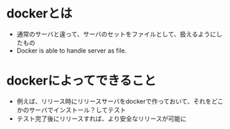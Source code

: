 # dockerとは
* 通常のサーバと違って、サーバのセットをファイルとして、扱えるようにしたもの
* Docker is able to handle server as file.

# dockerによってできること
* 例えば、リリース時にリリースサーバをdockerで作っておいて、それをどこかのサーバでインストール？してテスト
* テスト完了後にリリースすれば、より安全なリリースが可能に
